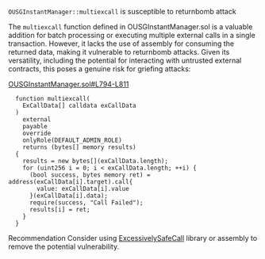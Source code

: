 `OUSGInstantManager::multiexcall` is susceptible to returnbomb attack

The `multiexcall` function defined in OUSGInstantManager.sol is a valuable addition for batch processing or executing multiple external calls in a single transaction. However, it lacks the use of assembly for consuming the returned data, making it vulnerable to returnbomb attacks. Given its versatility, including the potential for interacting with untrusted external contracts, this poses a genuine risk for griefing attacks:

[OUSGInstantManager.sol#L794-L811](https://github.com/code-423n4/2024-03-ondo-finance/blob/78779c30bebfd46e6f416b03066c55d587e8b30b/contracts/ousg/ousgInstantManager.sol#L794C1-L811C4)

```solidity
  function multiexcall(
    ExCallData[] calldata exCallData
  )
    external
    payable
    override
    onlyRole(DEFAULT_ADMIN_ROLE)
    returns (bytes[] memory results)
  {
    results = new bytes[](exCallData.length);
    for (uint256 i = 0; i < exCallData.length; ++i) {
      (bool success, bytes memory ret) = address(exCallData[i].target).call{
        value: exCallData[i].value
      }(exCallData[i].data);
      require(success, "Call Failed");
      results[i] = ret;
    }
  }

```

Recommendation
Consider using [ExcessivelySafeCall](https://github.com/nomad-xyz/ExcessivelySafeCall/blob/main/src/ExcessivelySafeCall.sol) library or assembly to remove the potential vulnerability.